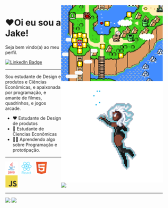 <img src = "giphy (1).gif" width = "325px" align = "right">
<img src = "giphy.gif" width = "325px" align = "right">

<img src = ".gif" width = "325px" align = "right">

# ❤Oi eu sou a Jake!
Seja bem vindo(a) ao meu perfil.

  <div id="badges">
  <a href ="https://github.com/JakelineWeschenfelder">
    <img src="https://img.shields.io/badge/LinkedIn-blue?style=for-the-badge&logo=linkedin&logoColor=white" alt="LinkedIn Badge"/>
  </a>
 
---
 
Sou estudante de Design e produtos e Ciências Econômicas, e apaixonada por programação, e amante de filmes, quadrinhos, e jogos arcade.
- ❤ Estudante de Design de produtos
- 💙 Estudante de Ciencias Econômicas
- 👩‍💻 Aprendendo algo sobre Programação e prototipação.
  
---
<div>
  <img src="https://github.com/devicons/devicon/blob/master/icons/java/java-original-wordmark.svg" title="Java" alt="Java" width="40" height="40"/>&nbsp;
  <img src="https://github.com/devicons/devicon/blob/master/icons/react/react-original-wordmark.svg" title="React" alt="React" width="40" height="40"/>&nbsp;
  <img src="https://github.com/devicons/devicon/blob/master/icons/html5/html5-original.svg" title="HTML5" alt="HTML" width="40" height="40"/>&nbsp;
  <img src="https://github.com/devicons/devicon/blob/master/icons/javascript/javascript-original.svg" title="JavaScript" alt="JavaScript" width="40" height="40"/>&nbsp;
  
</div>

---
<div align = "left">
<img height = "200em" src="https://github-readme-stats.vercel.app/api/top-langs/?username=risoflorais&show_icons=true&theme=bear&count_private=true"/>
<img height = "200em" src="https://github-readme-stats.vercel.app/api?username=risoflorais&show_icons=true&show_icons=true&theme=bear&count_private=true" />
</div>
